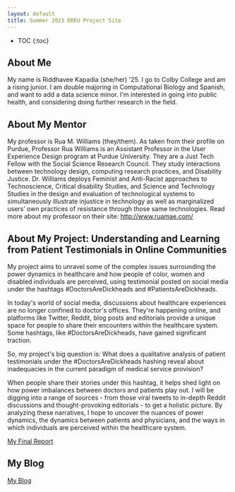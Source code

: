 ```yaml
---
layout: default
title: Summer 2023 DREU Project Site
---
```


* TOC
{:toc}

## About Me

My name is Riddhavee Kapadia (she/her) '25. I go to Colby College and am a rising junior. I am double majoring in Computational Biology and Spanish, and want to add a data science minor. I'm interested in going into public health, and considering doing further research in the field. 

## About My Mentor

My professor is Rua M. Williams (they/them). As taken from their profile on Purdue, Professor Rua Williams is an Assistant Professor in the User Experience Design program at Purdue University. They are a Just Tech Fellow with the Social Science Research Council. They study interactions between technology design, computing research practices, and Disability Justice. Dr. Williams deploys Feminist and Anti-Racist approaches to Technoscience, Critical disability Studies, and Science and Technology Studies in the design and evaluation of technological systems to simultaneously illustrate injustice in technology as well as marginalized users’ own practices of resistance through those same technologies. Read more about my professor on their site: http://www.ruamae.com/

## About My Project: Understanding and Learning from Patient Testimonials in Online Communities

My project aims to unravel some of the complex issues surrounding the power dynamics in healthcare and how people of color, women and disabled individuals are perceived, using testimonial posted on social media under the hashtags #DoctorsAreDickheads and #PatientsAreDickheads.

In today's world of social media, discussions about healthcare experiences are no longer confined to doctor's offices. They're happening online, and platforms like Twitter, Reddit, blog posts and editorials provide a unique space for people to share their encounters within the healthcare system. Some hashtags, like #DoctorsAreDickheads, have gained significant traction.

So, my project's big question is: What does a qualitative analysis of patient testimonials under the #DoctorsAreDickheads hashing reveal about inadequacies in the current paradigm of medical service provision?

When people share their stories under this hashtag, it helps shed light on how power imbalances between doctors and patients play out. I will be digging into a range of sources - from those viral tweets to in-depth Reddit discussions and thought-provoking editorials - to get a holistic picture. By analyzing these narratives, I hope to uncover the nuances of power dynamics, the dynamics between patients and physicians, and the ways in which individuals are perceived within the healthcare system.

[My Final Report](files/finalreport.pdf)

## My Blog

[My Blog](blog.html)
